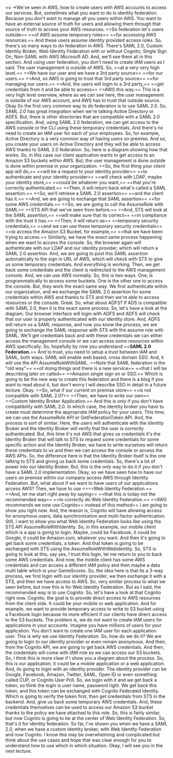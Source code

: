 
<v ->We've seen in AWS, how to create users</v>
with AWS accounts to access our services.
But, sometimes what you want to do
is identity federation.
Because you don't want to manage
all you users within AWS.
You want to have an external source
of truth for users and allowing them
through that source of truth to access
your AWS resources.
==So federation let's users outside==
==of AWS assume temporary roles==
==for accessing AWS resources.==
And these users assume identity provided access roles.
So, there's so many ways to do federation in AWS.
There's SAML 2.0, Custom Identity Broker,
Web Identity Federation with or without Cognito,
Single Sign On, Non-SAML with AWS Microsoft AD.
And, we'll see them all in this section.
And using user federation, you don't need to create
IAM users as I said.
The user management is outside of AWS.
So, ==at a very very high level.==
==We have our user and we have a 3rd party source==
==for our users.==
==And, so AWS is going to trust that 3rd party source==
==for managing our users.==
==And, the users will login to a 3rd party,==
==get credentials from it and be able to access==
==AWS this way.==
This is a very high level overview,
where as we can see here,
the user management is outside of our AWS account,
and AWS has to trust that outside source.
Okay
So the first very common way to do federation
is to use SAML 2.0.
So, SAML 2.0 has great integration
when we're talking Active Directory or ADFS.
But, there is other directories that are compatible
with a SAML 2.0 specification.
And, using SAML 2.0 federation,
we can get access to the AWS console or the CLI
using these temporary credentials.
And there's no need to create an IAM user
for each of your employees.
So, for example, Active Directory is a very common
way of having users on premise.
And so, you create your users on Active Directory
and they will be able to access AWS
thanks to SAML 2.0 federation.
So, here is a diagram showing how that works.
So, in this case our client application
wants to get access to an Amazon S3 buckets
within AWS.
But, the user management is done outside is done
within premise in your organization.
==So, the first thing your client app will do,==
==will be a request to your identity provider==
==to authenticate and your identity provider==
==will check with LDAP, maybe your identity store,==
==could be whatever you want,==
==that you're correctly authenticated.==
==Then, it will return back what's called a SAML assertion.==
==So, we'll retrieve a SAML 2.0 assertion==
==and the client has it.==
==And, we are going to exchange that SAML assertion==
==for some AWS credentials.==
==So, we are going to call the AssumeRole with SAML==
==STS API that we've seen from before.==
==And, STS will look at the SAML assertion,==
==will make sure that its correct==
==in compliance with the trust it has.==
==Then, it will return as==
==temporary security credentials,==
==and we can use these temporary security credentials==
==to access the Amazon S3 Bucket, for example,==
==that we have been trying to access.==
Similarly, we have the exact same process happening
when we want to access the console.
So, the browser again will authenticate
with our LDAP and our identity provider,
which will return a SAML 2.0 assertion.
And, we are going to post this SAML assertion
automatically to the sign in URL of AWS,
which will check with STS to give us
some temporary credentials.
And everything is working.
Then, we get back some credentials
and the client is redirected
to the AWS management console.
And, we can use AWS normally.
So, this is two ways.
One, is programmatically to access some buckets.
One is the other one to access the console.
But, they work the exact same way.
We first authenticate within our organization,
and we exchange the SAML 2.0 assertion
for some credentials within AWS
and thanks to STS
and then we're able to access
resources or the console.
Great.
So, what about ADFS?
If ADS is compatible with SAML 2.0,
then it is the exact same process.
So, let's have a look at the diagram.
Our browser interface will login with ADFS
and ADFS will check that our user
is properly authenticated
with our identity store.
And, ADFS will return us a SAML response,
and now you know the process,
we are going to exchange the SAML response
with STS with the assume role with SAML.
We'll get credentials back
and with these credentials we can either access
the management console or we can access some resources
within AWS specifically.
So, hopefully by now you understand
==**SAML 2.0 Federation.**==
And to trust, you need to setup a trust
between IAM and SAML, both ways.
SAML will enable web based, cross domain SSO.
And, it will use the API AssumeRoleWithSAML.
==Note that SAML federation is the "old way"==
==of doing things and there is a new service==
==that I will be describing later on called==
==Amazon single sign on or SSO.==
Which is going to be the new way
to create this federation and there is a blog
if you want to read about it, but don't worry
I will describe SSO in detail in a future lecture.
Okay.
==So, what if our current on premise store==
==is not compatible with SAML 2.0?==
==Then, we have to write our own==
==Custom Identity Broker Application.==
And this is only if you don't have compatibility
with SAML 2.0.
In which case, the identity broker you have to create
must determine the appropriate IAM policy
for your users.
This time, we can use the AssumeRole API
or GetFederationToken API.
And, the process is sort of similar.
Here, the users will authenticate
with the Identity Broker
and the Identity Broker will verify
that the user is correctly authenticated.
But, this time it's not AWS that gives us credentials
it's the Identity Broker that will talk to STS
to request some credentials for some specific
action and the Identity Broker,
we have to write ourselves
will return these credentials to us
and then we can access the console
or access the AWS APIs.
So, the difference here is that the Identity Broker
itself is the one talking to STS
and giving us back some credentials.
So, there's a lot of power into our
Identity Broker.
But, this is the only way to do it
if you don't have a SAML 2.0 implementation.
Okay, so we have seen how to have our users
on premise within our company
access AWS through Identity Federation.
But, what about if we want to have users of our
applications access AWS?
Then, we have to use
====Web Identity Federation.==
==And, let me start right away by saying==
==that this is today not the recommended way==
==to correctly do Web Identity Federation.==
==AWS recommends we now use Cognito==
instead of this method== I am going to show you
right now.
And, the reason is, Cognito will have
allowing access for anonymous users,
data synchronization and multi-factor authentication.
Still, I want to show you what Web Identity Federation
looks like using the STS API
AssumeRoleWithIdentity.
So, in this example, our mobile client
which is a app is going to login.
Maybe, could be Facebook, it could be Google,
it could be Amazon.com, whatever you want.
And then it's going to get back some credentials,
a token.
And that token is going to be exchanged with STS
using the AssumeRoleWithWebIdentity.
So, STS is going to look at this,
say yes, I trust this login, let me return to you to back
some AWS credentials.
And now, the mobile client has some AWS credentials
and can access a different IAM policy
and then maybe a data multi table
which is your GameScores.
So, the idea here is that its a 3-way process,
we first login with our identity provider,
we then exchange it with a STS,
and then we have access to AWS.
So, very similar process to what we seen before,
but now this is for Web Identity Federation.
But as I said, the recommended way
is to use Cognito.
So, let's have a look at that Cognito right now.
Cognito, the goal is to provide direct access
to AWS resources from the client side.
It could be your mobile or web application.
And for example, we want to provide
temporary access to write to S3 bucket
using a Facebook login
because its more efficient if our clients
have direct access to the S3 buckets.
The problem is, we do not want to create
IAM users for applications in your accounts.
Imagine you have millions of users
for your application.
You don't want to create one IAM user
for each application user.
This is why we use Identity Federation.
So, how do we do it?
We are going to login to our identity provider
or even remain anonymous.
And then, from the Cognito API,
we are going to get back AWS credentials.
And then, the credentials will come
with IAM role so we can access
our S3 buckets.
So, I think this is more clear
if I show you a diagram about the process.
So, this is our application, it could be a mobile
application or a web application.
And, its going to login with an identity provider.
The identity provider can be Google, Facebook, Amazon,
Twitter, SAML, Open ID or even something called CUP,
or Cognito User Poll.
So, we login with it and we get back a token,
so think the login is user name, password right.
We get back this token, and this token
can be exchanged with Cognito Federated Identity.
Which is going to verify the token first,
then get credentials from STS in the backend.
And, give us back some temporary AWS credentials.
And, these credentials themselves can be used
to access our Amazon S3 bucket thanks to the policy
we have attached to this role.
So, this is fairly similar, but now
Cognito is going to be at the center
of Web Identity Federation.
So, that's it for identity federation.
So far, I've shown you when we have a SAML 2.0,
when we have a custom identity broker,
with Web Identity Federation and now Cognito.
I know this may be overwhelming and complicated
but think about the use cases and hope that was
clear enough for you to understand how to use
which in which situation.
Okay, I will see you in the next lecture.